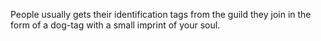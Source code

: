People usually gets their identification tags from the guild they join in the form of a dog-tag with a small imprint of your soul.